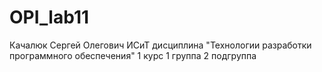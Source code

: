 # OPI_lab11
Качалюк
Сергей
Олегович
ИСиТ
дисциплина "Технологии разработки программного обеспечения"
1 курс 1 группа 2 подгруппа
